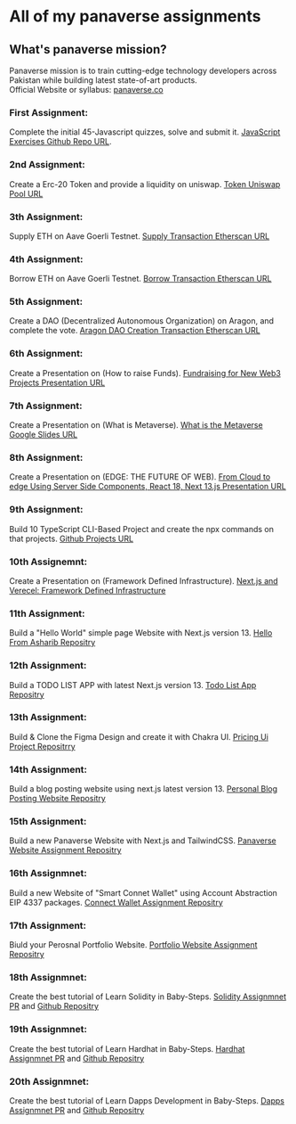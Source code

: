# All of my panaverse assignments

## What's panaverse mission?

Panaverse mission is to train cutting-edge technology developers across Pakistan while building latest state-of-art products. <br>
Official Website or syllabus: [panaverse.co](https://www.panaverse.co/)

### First Assignment:
Complete the initial 45-Javascript quizzes, solve and submit it. [JavaScript Exercises Github Repo URL](https://github.com/AsharibAli/Panaverse-JavaScript-Assignments).

### 2nd Assignment:
Create a Erc-20 Token and provide a liquidity on uniswap. [Token Uniswap Pool URL](https://app.uniswap.org/#/pool/37787)

### 3th Assignment:
Supply ETH on Aave Goerli Testnet. [Supply Transaction Etherscan  URL](https://goerli.etherscan.io/tx/0x38541e91cc7567509f1ad3b34b9bb8d9ceca95b6a2d563c7031014172c1c6ee6)

### 4th Assignment:
Borrow ETH on Aave Goerli Testnet. [ Borrow Transaction Etherscan  URL](https://goerli.etherscan.io/tx/0x167381474fef727898bc8552dc4b7330cfd1c1e0b46010abf8df9673c3a8d658)

### 5th Assignment:
Create a DAO (Decentralized Autonomous Organization) on Aragon, and complete the vote. [Aragon DAO Creation Transaction Etherscan  URL](https://client.aragon.org/?fbclid=IwAR2lfbHQ4gn-uVGIOP0TemL-j87VKGIG9E3o2QNRqhJGTUJdwhxFMUkkmHk#/asharib/)

### 6th Assignment:
Create a Presentation on (How to raise Funds). [Fundraising for New Web3 Projects Presentation  URL](https://docs.google.com/presentation/d/1wWeH2bcs6JYL80-BjIWPYsiXWjNn542rIuuZZ2ulnLw/edit?usp=sharing)

### 7th Assignment:
Create a Presentation on (What is Metaverse). [What is the Metaverse Google Slides URL](https://docs.google.com/presentation/d/1U_mMpGeZBE-Pb-pza6Vrwc5fL99veGBfKSDxvwJ_xcA/edit#slide=id.g15bbb082eac_0_1)

### 8th Assignment:
Create a Presentation on (EDGE: THE FUTURE OF WEB). [From Cloud to edge Using Server Side Components, React 18, Next 13.js Presentation URL](https://docs.google.com/presentation/d/1ei4niro1X68jPEKXy0iP0NQIzzvvrJwTkgIuUm2UcKE/edit#slide=id.p)

### 9th Assignment:
Build 10 TypeScript CLI-Based Project and create the npx commands on that projects. [Github Projects URL](https://github.com/AsharibAli/TypeScript-Assignment-Projects)

### 10th Assignemnt:
Create a Presentation on (Framework Defined Infrastructure). [Next.js and Verecel: Framework Defined Infrastructure](https://www.canva.com/design/DAFdMEamw_Y/Q4ZGDXv5oXMg9mESygIWkw/edit?utm_content=DAFdMEamw_Y&utm_campaign=designshare&utm_medium=link2&utm_source=sharebutton)

### 11th Assignment:
Build a "Hello World" simple page Website with Next.js version 13. [Hello From Asharib Repositry](https://github.com/AsharibAli/Next-13-HW)

### 12th Assignment:
Build a TODO LIST APP with latest Next.js version 13. [Todo List App Repositry](https://github.com/AsharibAli/TODO-LIST-APP)

### 13th Assignment:
Build & Clone the Figma Design and create it with Chakra UI. [Pricing Ui Project Repositrry](https://github.com/AsharibAli/chakra-ui/tree/master/pricing_ui_project)

### 14th Assignment:
Build a blog posting website using next.js latest version 13. [Personal Blog Posting Website Repositry](https://github.com/AsharibAli/nextjs-blog)

### 15th Assignment:
Build a new Panaverse Website with Next.js and TailwindCSS. [Panaverse Website Assignment Repositry](https://github.com/AsharibAli/panaverse-website)

### 16th Assignmnet:
Build a new Website of "Smart Connet Wallet" using Account Abstraction EIP 4337 packages. [Connect Wallet Assignment Repositry](https://github.com/AsharibAli/smart-wallet-accounts)

### 17th Assignment:
Biuld your Perosnal Portfolio Website. [Portfolio Website Assignment Repositry](https://github.com/AsharibAli/my-portfolio)

### 18th Assignmnet:
Create the best tutorial of Learn Solidity in Baby-Steps. [Solidity Assignmnet PR](https://github.com/panaverse/learn-nextjs/pull/25) and [Github Repositry](https://github.com/AsharibAli/Learn-Blockchain-in-BabySteps/tree/master/learn%20solidity)

### 19th Assignmnet:
Create the best tutorial of Learn Hardhat in Baby-Steps. [Hardhat Assignmnet PR](https://github.com/panaverse/learn-nextjs/pull/25) and [Github Repositry](https://github.com/AsharibAli/Learn-Blockchain-in-BabySteps/tree/master/learn%20hardhat/step00_hardhat_in_baby_steps)

### 20th Assignmnet:
Create the best tutorial of Learn Dapps Development in Baby-Steps. [Dapps Assignmnet PR](https://github.com/panaverse/learn-nextjs/pull/26) and [Github Repositry](https://github.com/AsharibAli/Learn-Blockchain-in-BabySteps/tree/master/learn%20dapps%20development)
 
